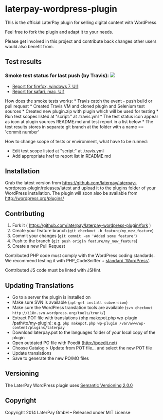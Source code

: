 laterpay-wordpress-plugin
=========================

This is the official LaterPay plugin for selling digital content with WordPress.

Feel free to fork the plugin and adapt it to your needs.

Please get involved in this project and contribute back changes other users would also benefit from.

## Test results
<h3>Smoke test status for last push (by Travis): <img src='https://api.travis-ci.org/AlexandrTsumarov-ScienceSoft/tests.svg'></h3>
<ul>
<li><a target=_blank href='http://htmlpreview.github.io/?https://raw.githubusercontent.com/AlexandrTsumarov-ScienceSoft/reports/master/current/firefox_win/report.html'>Report for firefox, windows 7, UI1</a></li>
<li><a target=_blank href='http://htmlpreview.github.io/?https://raw.githubusercontent.com/AlexandrTsumarov-ScienceSoft/reports/master/current/safari_mac/report.html'>Report for safari, mac, UI1</a></li>
</ul>
How does the smoke tests works:
* Travis catch the event - push build or pull request
* Created Travis VM and cloned plugin and Selenium test sources
* Created new plugin.zip with plugin which will be used for testing
* Run test scopes listed at "script:" at .travis.yml
* The test status icon appear as icon at plugin sources README.md and test report in a list below
* The test results stores in separate git branch at the folder with a name == 'commit number'

How to change scope of tests or environment, what have to be runned:
* Edit test scope listed at "script:" at .travis.yml
* Add appropriate href to report list in README.md

## Installation

Grab the latest version from https://github.com/laterpay/laterpay-wordpress-plugin/releases/latest and upload it
to the plugins folder of your WordPress installation.
The plugin will soon also be available from http://wordpress.org/plugins/


## Contributing

1. Fork it ( https://github.com/laterpay/laterpay-wordpress-plugin/fork )
2. Create your feature branch (`git checkout -b feature/my_new_feature`)
3. Commit your changes (`git commit -am 'Added some feature'`)
4. Push to the branch (`git push origin feature/my_new_feature`)
5. Create a new Pull Request

Contributed PHP code must comply with the WordPress coding standards. We recommend testing it with PHP_CodeSniffer + [standard 'WordPress'](https://github.com/WordPress-Coding-Standards/WordPress-Coding-Standards). 

Contributed JS code must be linted with JSHint.


## Updating Translations

* Go to a server the plugin is installed on
* Make sure SVN is available (`apt-get install subversion`)
* Make sure the WordPress translation tools are available (`svn checkout http://i18n.svn.wordpress.org/tools/trunk/`)
* Extract POT file with translations (php makepot.php wp-plugin /path/to/my-plugin): e.g. `php makepot.php wp-plugin /var/www/wp-content/plugins/laterpay`
* Download laterpay.pot to the languages folder of your local copy of the plugin
* Open outdated PO file with Poedit (http://poedit.net)
* Choose Catalog > Update from POT file… and select the new POT file
* Update translations
* Save to generate the new PO/MO files


## Versioning

The LaterPay WordPress plugin uses [Semantic Versioning 2.0.0](http://semver.org)


## Copyright

Copyright 2014 LaterPay GmbH – Released under MIT License
